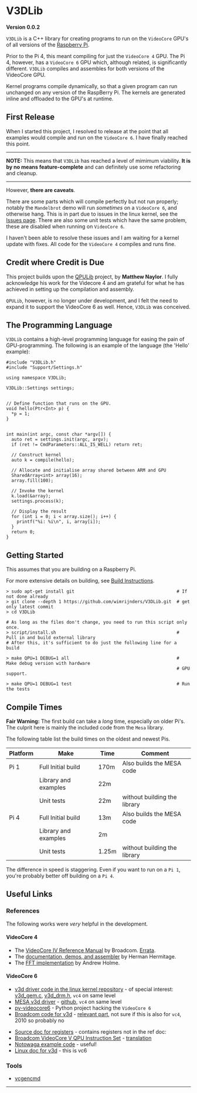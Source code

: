 # V3DLib

**Version 0.0.2**

`V3DLib` is a C++ library for creating programs to run on the `VideoCore` GPU's of all versions of the [Raspberry Pi](https://www.raspberrypi.org/).

Prior to the Pi 4, this meant compiling for just the `VideoCore 4` GPU.
The Pi 4, however, has a `VideoCore 6` GPU which, although related, is significantly different.
`V3DLib` compiles and assembles for both versions of the VideoCore GPU.

Kernel programs compile dynamically, so that a given program can run unchanged on any version of the RaspBerry Pi.
The kernels are generated inline and offloaded to the GPU's at runtime.

## First Release

When I started this project, I resolved to release at the point that all examples would compile
and run on the `VideoCore 6`. I have finally reached this point.

-----

**NOTE:** This means that `V3DLib` has reached a level of mimimum viability.
**It is by no means feature-complete** and can definitely use some refactoring and cleanup.

-----

However, **there are caveats**.

There are some parts which will compile perfectly but not run properly; notably the `Mandelbrot` demo
will run *sometimes* on a `VideoCore 6`, and otherwise hang.
This is in part due to issues in the linux kernel, see the [Issues page](Doc/Issues.md).
There are also some unit tests which have the same problem, these are disabled when running on `VideoCore 6`.

I haven't been able to resolve these issues and I am waiting for a kernel update with fixes.
All code for the `VideoCore 4` compiles and runs fine.


## Credit where Credit is Due
This project builds upon the [QPULib](https://github.com/mn416/QPULib) project, by **Matthew Naylor**.
I fully acknowledge his work for the Videcore 4 and am grateful for what he has achieved in setting
up the compilation and assembly.

`QPULib`, however, is no longer under development, and I felt the need to expand it to support
the VideoCore 6 as well. Hence, `V3DLib` was conceived.


## The Programming Language

`V3DLib` contains a high-level programming language for easing the pain of GPU-programming.
The following is an example of the language (the 'Hello' example):

```
#include "V3DLib.h"
#include "Support/Settings.h"

using namespace V3DLib;

V3DLib::Settings settings;


// Define function that runs on the GPU.
void hello(Ptr<Int> p) {
  *p = 1;
}


int main(int argc, const char *argv[]) {
  auto ret = settings.init(argc, argv);
  if (ret != CmdParameters::ALL_IS_WELL) return ret;

  // Construct kernel
  auto k = compile(hello);

  // Allocate and initialise array shared between ARM and GPU
  SharedArray<int> array(16);
  array.fill(100);

  // Invoke the kernel
  k.load(&array);
  settings.process(k);

  // Display the result
  for (int i = 0; i < array.size(); i++) {
    printf("%i: %i\n", i, array[i]);
  }
  return 0;
}
```


## Getting Started

This assumes that you are building on a Raspberry Pi.

For more extensive details on building, see [Build Instructions](Doc/BuildInstructions.md).

    > sudo apt-get install git                                       # If not done already
    > git clone --depth 1 https://github.com/wimrijnders/V3DLib.git  # get only latest commit
    > cd V3DLib
	
    # As long as the files don't change, you need to run this script only once.
    > script/install.sh                                              # Pull in and build external library
    # After this, it's sufficient to do just the following line for a build
	
    > make QPU=1 DEBUG=1 all                                         # Make debug version with hardware
                                                                     # GPU support.
    
    > make QPU=1 DEBUG=1 test                                        # Run the tests


## Compile Times

**Fair Warning:** The first build can take a *long* time, especially on older Pi's.
The culprit here is mainly the included code from the `Mesa` library.

The following table list the build times on the oldest and newest Pis.

| Platform | Make                 | Time    | Comment                            |
| -------- | -------------------- | ------- | -----------------------------------|
| Pi 1     | Full Initial build   | 170m    | Also builds the MESA code          |
|          | Library and examples |  22m    ||
|          | Unit tests           |  22m    | without building the library       |
| Pi 4     | Full Initial build   |  13m    | Also builds the MESA code          |
|          | Library and examples |   2m    ||
|          | Unit tests           |   1.25m | without building the library       |


The difference in speed is staggering. Even if you want to run on a `Pi 1`,
you're probably better off building on a `Pi 4`.


## Useful Links
### References

The following works were *very* helpful in the development.

#### VideoCore 4
* The [VideoCore IV Reference Manual] by Broadcom. [Errata].
* The [documentation, demos, and assembler](https://github.com/hermanhermitage/videocoreiv-qpu)
  by Herman Hermitage.
* The [FFT implementation](http://www.aholme.co.uk/GPU_FFT/Main.htm)
  by Andrew Holme.
	
#### VideoCore 6
* [v3d driver code in the linux kernel repository] - of special interest: [v3d_gem.c],
  [v3d_drm.h], `vc4` on same level
* [MESA v3d driver] - [github], `vc4` on same level
* [py-videocore6](https://github.com/Idein/py-videocore6) - Python project hacking the `VideoCore 6`
* [Broadcom code for v3d] - [relevant part], not sure if this is also for `vc4`, 2010 so probably no
- [Source doc for registers] - contains registers not in the ref doc:
- [Broadcom VideoCore V QPU Instruction Set] - [translation]
- [Notowaga example code] - useful!
- [Linux doc for v3d] - this is vc6



### Tools

* [vcgencmd](https://www.raspberrypi.org/documentation/raspbian/applications/vcgencmd.md)

--------------------------

[VideoCore IV Reference Manual]: https://docs.broadcom.com/docs-and-downloads/docs/support/videocore/VideoCoreIV-AG100-R.pdf
[Errata]: https://www.elinux.org/VideoCore_IV_3D_Architecture_Reference_Guide_errata
[v3d driver code in the linux kernel repository]: https://git.kernel.org/pub/scm/linux/kernel/git/stable/linux.git/tree/drivers/gpu/drm/v3d
[v3d_gem.c]: https://git.kernel.org/pub/scm/linux/kernel/git/stable/linux.git/tree/drivers/gpu/drm/v3d/v3d_gem.c
[v3d_drm.h]: https://git.kernel.org/pub/scm/linux/kernel/git/stable/linux.git/tree/include/uapi/drm/v3d_drm.h
[MESA v3d driver]: https://gitlab.freedesktop.org/mesa/mesa/-/tree/master/src/gallium/drivers/v3d
[github]: https://github.com/intel/external-mesa/tree/master/src/gallium/drivers/v3d
[Broadcom code for v3d]: https://android.googlesource.com/kernel/bcm/+/android-bcm-tetra-3.10-kitkat-wear/drivers/char/broadcom/mm/v3d/
[relevant part]: https://android.googlesource.com/kernel/bcm/+/android-bcm-tetra-3.10-kitkat-wear/drivers/char/broadcom/mm/v3d/v3d_user.c#179
[Source doc for registers]: https://vc4-notes.tumblr.com/post/125039428234/v3d-registers-not-on-videocore-iv-3d-architecture]
[Broadcom VideoCore V QPU Instruction Set]: http://imrc.noip.me/blog/vc4/VC5_instruction_set/
[translation]: https://translate.google.com/translate?hl=en&sl=auto&tl=en&u=http%3A%2F%2Fimrc.noip.me%2Fblog%2Fvc4%2FVC5_instruction_set%2F
[Notowaga example code]: https://gist.github.com/notogawa/36d0cc9168ae3236902729f26064281d
[Linux doc for v3d]: https://dri.freedesktop.org/docs/drm/gpu/v3d.html
